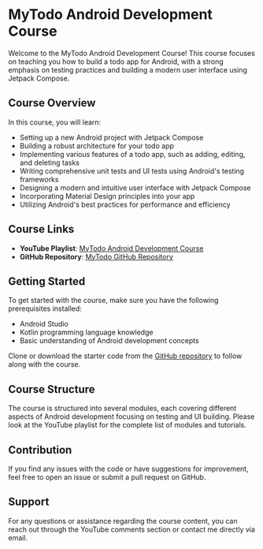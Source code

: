 # MyTodo Android Development Course

Welcome to the MyTodo Android Development Course! This course focuses on teaching you how to build a todo app for Android, with a strong emphasis on testing practices and building a modern user interface using Jetpack Compose.

## Course Overview

In this course, you will learn:

- Setting up a new Android project with Jetpack Compose
- Building a robust architecture for your todo app
- Implementing various features of a todo app, such as adding, editing, and deleting tasks
- Writing comprehensive unit tests and UI tests using Android's testing frameworks
- Designing a modern and intuitive user interface with Jetpack Compose
- Incorporating Material Design principles into your app
- Utilizing Android's best practices for performance and efficiency

## Course Links

- **YouTube Playlist**: [MyTodo Android Development Course](https://youtu.be/fYx8K2wGnTI?si=_TeJjdLQFgdwcQcx)
- **GitHub Repository**: [MyTodo GitHub Repository](https://github.com/mahmoudafarideh/mytodo)

## Getting Started

To get started with the course, make sure you have the following prerequisites installed:

- Android Studio
- Kotlin programming language knowledge
- Basic understanding of Android development concepts

Clone or download the starter code from the [GitHub repository](https://github.com/mahmoudafarideh/mytodo) to follow along with the course.

## Course Structure

The course is structured into several modules, each covering different aspects of Android development focusing on testing and UI building. Please look at the YouTube playlist for the complete list of modules and tutorials.

## Contribution

If you find any issues with the code or have suggestions for improvement, feel free to open an issue or submit a pull request on GitHub.

## Support

For any questions or assistance regarding the course content, you can reach out through the YouTube comments section or contact me directly via email.
